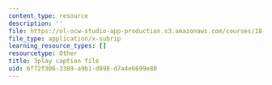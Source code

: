 ```yaml
---
content_type: resource
description: ''
file: https://ol-ocw-studio-app-production.s3.amazonaws.com/courses/18-086-mathematical-methods-for-engineers-ii-spring-2006/6f72f3063389a9b1d098d7a4e6699e80_7dVYOOHB4g4.srt
file_type: application/x-subrip
learning_resource_types: []
resourcetype: Other
title: 3play caption file
uid: 6f72f306-3389-a9b1-d098-d7a4e6699e80
---
```

